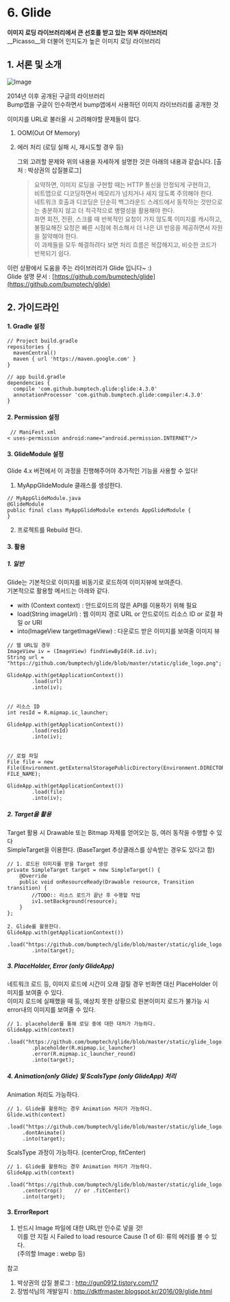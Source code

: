 # 6. Glide
  
__이미지 로딩 라이브러리에서 큰 선호를 받고 있는 외부 라이브러리__  
__Picasso__와 더불어 인지도가 높은 이미지 로딩 라이브러리

## 1. 서론 및 소개
![Image](https://github.com/bumptech/glide/raw/master/static/glide_logo.png)  
  
2014년 이후 공개된 구글의 라이브러리  
Bump앱을 구글이 인수하면서 bump앱에서 사용하던 이미지 라이브러리를 공개한 것

이미지를 URL로 불러올 시 고려해야할 문제들이 많다.  
1. OOM(Out Of Memory)  
2. 에러 처리 (로딩 실패 시, 재시도할 경우 등)  
  
   그외 고려할 문제와 위의 내용을 자세하게 설명한 것은 아래의 내용과 같습니다. [출처 : 박상권의 삽질블로그]  
   > 요약하면, 이미지 로딩을 구현할 때는 HTTP 통신을 안정되게 구현하고,  
   > 비트맵으로 디코딩하면서 메모리가 넘치거나 새지 않도록 주의해야 한다.  
   > 네트워크 호출과 디코딩은 단순히 백그라운드 스레드에서 동작하는 것만으로는 충분하지 않고 더 적극적으로 병렬성을 활용해야 한다.  
   > 화면 회전, 전환, 스크롤 때 반복적인 요청이 가지 않도록 이미지를 캐시하고,  
   > 불필요해진 요청은 빠른 시점에 취소해서 더 나은 UI 반응을 제공하면서 자원을 절약해야 한다.  
   > 이 과제들을 모두 해결하려다 보면 처리 흐름은 복잡해지고, 비슷한 코드가 반복되기 쉽다.  

이런 상황에서 도움을 주는 라이브러리가 Glide 입니다~ :)  
Glide 설명 문서 : [https://github.com/bumptech/glide](https://github.com/bumptech/glide) 

## 2. 가이드라인 

#### 1. Gradle 설정
<pre><code>// Project build.gradle
repositories {
  mavenCentral()
  maven { url 'https://maven.google.com' }
}

// app build.gradle
dependencies {
  compile 'com.github.bumptech.glide:glide:4.3.0'
  annotationProcessor 'com.github.bumptech.glide:compiler:4.3.0'
}</code></pre>

#### 2. Permission 설정
<pre><code> // ManiFest.xml
< uses-permission android:name="android.permission.INTERNET"/></code></pre>

#### 3. GlideModule 설정
Glide 4.x 버전에서 이 과정을 진행해주어야 추가적인 기능을 사용할 수 있다!  

1. MyAppGlideModule 클래스를 생성한다.
<pre><code>// MyAppGlideModule.java
@GlideModule
public final class MyAppGlideModule extends AppGlideModule {
}
</code></pre>

2. 프로젝트를 Rebuild 한다.

#### 3. 활용

##### 1. 일반
Glide는 기본적으로 이미지를 비동기로 로드하여 이미지뷰에 보여준다.  
기본적으로 활용할 메서드는 아래와 같다.  
- with (Context context) : 안드로이드의 많은 API를 이용하기 위해 필요
- load(String imageUrl) : 웹 이미지 경로 URL or 안드로이드 리소스 ID or 로컬 파일 or URI
- into(ImageView targetImageView) : 다운로드 받은 이미지를 보여줄 이미지 뷰

<pre><code>// 웹 URL일 경우
ImageView iv = (ImageView) findViewById(R.id.iv);
String url = "https://github.com/bumptech/glide/blob/master/static/glide_logo.png";

GlideApp.with(getApplicationContext())	
        .load(url)	
        .into(iv);	


// 리소스 ID
int resId = R.mipmap.ic_launcher;

GlideApp.with(getApplicationContext())
        .load(resId)
        .into(iv);


// 로컬 파일
File file = new File(Environment.getExternalStoragePublicDirectory(Environment.DIRECTORY_PICTURES), FILE_NAME);

GlideApp.with(getApplicationContext())
        .load(file)
        .into(iv);</code></pre>

##### 2. Target을 활용
Target 활용 시 Drawable 또는 Bitmap 자체를 얻어오는 등, 여러 동작을 수행할 수 있다  
SimpleTarget을 이용한다. (BaseTarget 추상클래스를 상속받는 경우도 있다고 함)

<pre><code>// 1. 로드된 이미지를 받을 Target 생성
private SimpleTarget target = new SimpleTarget<Drawable>() {
	@Override
	public void onResourceReady(Drawable resource, Transition<? super Drawable> transition) {
		//TODO:: 리소스 로드가 끝난 후 수행할 작업
		iv1.setBackground(resource);   
	}
};

2. Glide를 활용한다.
GlideApp.with(getApplicationContext())
        .load("https://github.com/bumptech/glide/blob/master/static/glide_logo.png")
        .into(target);
</code></pre>


##### 3. PlaceHolder, Error (only GlideApp)
네트워크 로드 등, 이미지 로드에 시간이 오래 걸릴 경우 빈화면 대신 PlaceHolder 이미지를 보여줄 수 있다.  
이미지 로드에 실패했을 때 등, 예상치 못한 상황으로 원본이미지 로드가 불가능 시 error내의 이미지를 보여줄 수 있다.

<pre><code>// 1. placeholder를 통해 로딩 중에 대한 대처가 가능하다.
GlideApp.with(context)
        .load("https://github.com/bumptech/glide/blob/master/static/glide_logo.png")
        .placeholder(R.mipmap.ic_launcher)
        .error(R.mipmap.ic_launcher_round)
        .into(target);
</code></pre>

##### 4. Animation(only Glide) 및 ScalsType (only GlideApp) 처리
Animation 처리도 가능하다.
<pre><code>// 1. Glide를 활용하는 경우 Animation 처리가 가능하다.
Glide.with(context)
	  .load("https://github.com/bumptech/glide/blob/master/static/glide_logo.png")
     .dontAnimate()
     .into(target);
</code></pre>

ScalsType 과정이 가능하다. (centerCrop, fitCenter)
<pre><code>// 1. Glide를 활용하는 경우 Animation 처리가 가능하다.
GlideApp.with(context)
     .load("https://github.com/bumptech/glide/blob/master/static/glide_logo.png")
     .centerCrop()    // or .fitCenter()
     .into(target);
</code></pre>


#### 3. ErrorReport
1. 반드시 Image 파일에 대한 URL만 인수로 넣을 것!  
   이를 안 지킬 시 Failed to load resource Cause (1 of 6): 류의 에러를 볼 수 있다.  
   (주의할 Image : webp 등)

참고  
1. 박상권의 삽질 블로그 : http://gun0912.tistory.com/17  
2. 장범석님의 개발일지 : http://dktfrmaster.blogspot.kr/2016/09/glide.html
